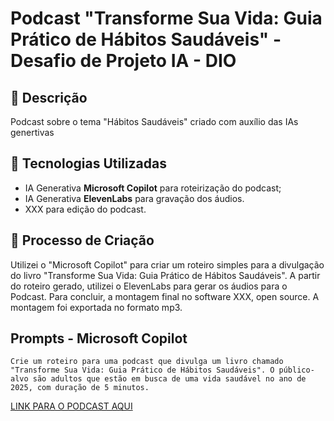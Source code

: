 # Podcast "Transforme Sua Vida: Guia Prático de Hábitos Saudáveis" - Desafio de Projeto IA - DIO

## 📒 Descrição
Podcast sobre o tema "Hábitos Saudáveis" criado com auxílio das IAs genertivas

## 🤖 Tecnologias Utilizadas
- IA Generativa **Microsoft Copilot** para roteirização do podcast;
- IA Generativa **ElevenLabs** para gravação dos áudios.
- XXX para edição do podcast.

## 🧐 Processo de Criação
Utilizei o "Microsoft Copilot" para criar um roteiro simples para a divulgação do livro "Transforme Sua Vida: Guia Prático de Hábitos Saudáveis". A partir do roteiro gerado, utilizei o ElevenLabs para gerar os áudios para o Podcast. Para concluir, a montagem final no software XXX, open source. A montagem foi exportada no formato mp3.

## Prompts - Microsoft Copilot

```console
Crie um roteiro para uma podcast que divulga um livro chamado "Transforme Sua Vida: Guia Prático de Hábitos Saudáveis". O público-alvo são adultos que estão em busca de uma vida saudável no ano de 2025, com duração de 5 minutos.
```

[LINK PARA O PODCAST AQUI]()
